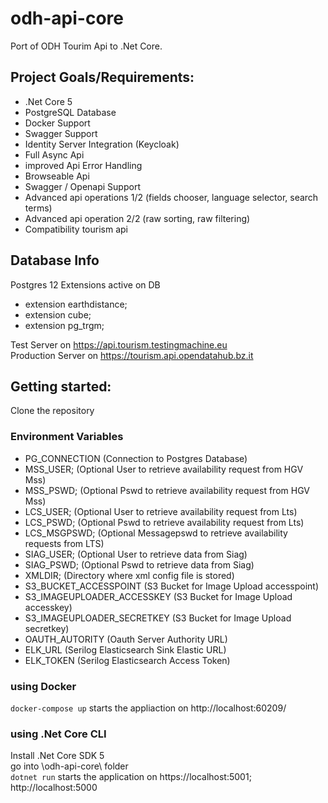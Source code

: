 # odh-api-core

Port of ODH Tourim Api to .Net Core.

## Project Goals/Requirements:

* .Net Core 5
* PostgreSQL Database
* Docker Support
* Swagger Support
* Identity Server Integration (Keycloak)
* Full Async Api
* improved Api Error Handling
* Browseable Api
* Swagger / Openapi Support
* Advanced api operations 1/2 (fields chooser, language selector, search terms)
* Advanced api operation 2/2 (raw sorting, raw filtering)
* Compatibility tourism api

## Database Info

Postgres 12 
Extensions active on DB

* extension earthdistance;
* extension cube;
* extension pg_trgm;

Test Server on https://api.tourism.testingmachine.eu  
Production Server on https://tourism.api.opendatahub.bz.it

## Getting started:

Clone the repository

### Environment Variables

* PG_CONNECTION (Connection to Postgres Database)
* MSS_USER; (Optional User to retrieve availability request from HGV Mss)
* MSS_PSWD; (Optional Pswd to retrieve availability request from HGV Mss)
* LCS_USER; (Optional User to retrieve availability request from Lts)
* LCS_PSWD; (Optional Pswd to retrieve availability request from Lts)
* LCS_MSGPSWD; (Optional Messagepswd to retrieve availability requests from LTS)
* SIAG_USER; (Optional User to retrieve data from Siag)
* SIAG_PSWD; (Optional Pswd to retrieve data from Siag)
* XMLDIR; (Directory where xml config file is stored)
* S3_BUCKET_ACCESSPOINT (S3 Bucket for Image Upload accesspoint)
* S3_IMAGEUPLOADER_ACCESSKEY (S3 Bucket for Image Upload accesskey)
* S3_IMAGEUPLOADER_SECRETKEY (S3 Bucket for Image Upload secretkey)
* OAUTH_AUTORITY (Oauth Server Authority URL)
* ELK_URL (Serilog Elasticsearch Sink Elastic URL)
* ELK_TOKEN (Serilog Elasticsearch Access Token)

### using Docker

`docker-compose up` starts the appliaction on http://localhost:60209/

### using .Net Core CLI

Install .Net Core SDK 5\
go into \odh-api-core\ folder \
`dotnet run`
starts the application on 
https://localhost:5001;
http://localhost:5000

